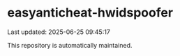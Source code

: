 # easyanticheat-hwidspoofer

Last updated: 2025-06-25 09:45:17

This repository is automatically maintained.
